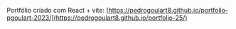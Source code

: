 Portfólio criado com React + vite: [https://pedrogoulart8.github.io/portfolio-pgoulart-2023/](https://pedrogoulart8.github.io/portfolio-25/)
